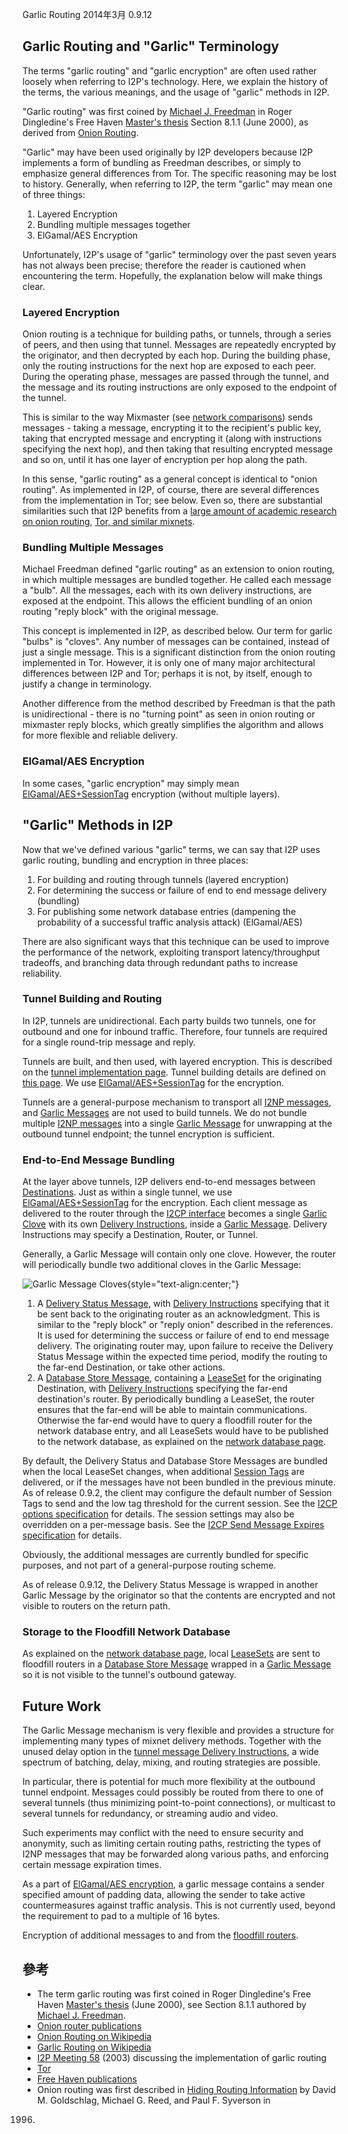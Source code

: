  Garlic Routing 2014年3月 0.9.12 

## Garlic Routing and \"Garlic\" Terminology

The terms \"garlic routing\" and \"garlic encryption\" are often used
rather loosely when referring to I2P\'s technology. Here, we explain the
history of the terms, the various meanings, and the usage of \"garlic\"
methods in I2P.

\"Garlic routing\" was first coined by [Michael J.
Freedman](http://www.cs.princeton.edu/~mfreed/) in Roger Dingledine\'s
Free Haven [Master\'s thesis](http://www.freehaven.net/papers.html)
Section 8.1.1 (June 2000), as derived from [Onion
Routing](http://www.onion-router.net/).

\"Garlic\" may have been used originally by I2P developers because I2P
implements a form of bundling as Freedman describes, or simply to
emphasize general differences from Tor. The specific reasoning may be
lost to history. Generally, when referring to I2P, the term \"garlic\"
may mean one of three things:

1. Layered Encryption
2. Bundling multiple messages together
3. ElGamal/AES Encryption

Unfortunately, I2P\'s usage of \"garlic\" terminology over the past
seven years has not always been precise; therefore the reader is
cautioned when encountering the term. Hopefully, the explanation below
will make things clear.

### Layered Encryption

Onion routing is a technique for building paths, or tunnels, through a
series of peers, and then using that tunnel. Messages are repeatedly
encrypted by the originator, and then decrypted by each hop. During the
building phase, only the routing instructions for the next hop are
exposed to each peer. During the operating phase, messages are passed
through the tunnel, and the message and its routing instructions are
only exposed to the endpoint of the tunnel.

This is similar to the way Mixmaster (see [network
comparisons]()) sends messages - taking a
message, encrypting it to the recipient\'s public key, taking that
encrypted message and encrypting it (along with instructions specifying
the next hop), and then taking that resulting encrypted message and so
on, until it has one layer of encryption per hop along the path.

In this sense, \"garlic routing\" as a general concept is identical to
\"onion routing\". As implemented in I2P, of course, there are several
differences from the implementation in Tor; see below. Even so, there
are substantial similarities such that I2P benefits from a [large amount
of academic research on onion
routing](http://www.onion-router.net/Publications.html), [Tor, and
similar mixnets](http://freehaven.net/anonbib/topic.html).

### Bundling Multiple Messages

Michael Freedman defined \"garlic routing\" as an extension to onion
routing, in which multiple messages are bundled together. He called each
message a \"bulb\". All the messages, each with its own delivery
instructions, are exposed at the endpoint. This allows the efficient
bundling of an onion routing \"reply block\" with the original message.

This concept is implemented in I2P, as described below. Our term for
garlic \"bulbs\" is \"cloves\". Any number of messages can be contained,
instead of just a single message. This is a significant distinction from
the onion routing implemented in Tor. However, it is only one of many
major architectural differences between I2P and Tor; perhaps it is not,
by itself, enough to justify a change in terminology.

Another difference from the method described by Freedman is that the
path is unidirectional - there is no \"turning point\" as seen in onion
routing or mixmaster reply blocks, which greatly simplifies the
algorithm and allows for more flexible and reliable delivery.

### ElGamal/AES Encryption

In some cases, \"garlic encryption\" may simply mean
[ElGamal/AES+SessionTag]() encryption
(without multiple layers).

## \"Garlic\" Methods in I2P

Now that we\'ve defined various \"garlic\" terms, we can say that I2P
uses garlic routing, bundling and encryption in three places:

1. For building and routing through tunnels (layered encryption)
2. For determining the success or failure of end to end message
 delivery (bundling)
3. For publishing some network database entries (dampening the
 probability of a successful traffic analysis attack) (ElGamal/AES)

There are also significant ways that this technique can be used to
improve the performance of the network, exploiting transport
latency/throughput tradeoffs, and branching data through redundant paths
to increase reliability.

### Tunnel Building and Routing

In I2P, tunnels are unidirectional. Each party builds two tunnels, one
for outbound and one for inbound traffic. Therefore, four tunnels are
required for a single round-trip message and reply.

Tunnels are built, and then used, with layered encryption. This is
described on the [tunnel implementation
page](). Tunnel building details are defined
on [this page](). We use
[ElGamal/AES+SessionTag]() for the
encryption.

Tunnels are a general-purpose mechanism to transport all [I2NP
messages](), and [Garlic
Messages](#msg_Garlic) are not used to build
tunnels. We do not bundle multiple [I2NP
messages]() into a single [Garlic
Message](#msg_Garlic) for unwrapping at the
outbound tunnel endpoint; the tunnel encryption is sufficient.

### End-to-End Message Bundling

At the layer above tunnels, I2P delivers end-to-end messages between
[Destinations](#struct_Destination).
Just as within a single tunnel, we use
[ElGamal/AES+SessionTag]() for the
encryption. Each client message as delivered to the router through the
[I2CP interface]() becomes a single [Garlic
Clove](#struct_GarlicClove) with its own
[Delivery
Instructions](#struct_GarlicCloveDeliveryInstructions),
inside a [Garlic Message](#msg_Garlic).
Delivery Instructions may specify a Destination, Router, or Tunnel.

Generally, a Garlic Message will contain only one clove. However, the
router will periodically bundle two additional cloves in the Garlic
Message:

![Garlic Message
Cloves](/_static/images/garliccloves.png "Garlic Message Cloves"){style="text-align:center;"}

1. A [Delivery Status
 Message](#msg_DeliveryStatus), with
 [Delivery
 Instructions](#struct_GarlicCloveDeliveryInstructions)
 specifying that it be sent back to the originating router as an
 acknowledgment. This is similar to the \"reply block\" or \"reply
 onion\" described in the references. It is used for determining the
 success or failure of end to end message delivery. The originating
 router may, upon failure to receive the Delivery Status Message
 within the expected time period, modify the routing to the far-end
 Destination, or take other actions.
2. A [Database Store
 Message](#msg_DatabaseStore), containing a
 [LeaseSet](#struct_LeaseSet) for
 the originating Destination, with [Delivery
 Instructions](#struct_GarlicCloveDeliveryInstructions)
 specifying the far-end destination\'s router. By periodically
 bundling a LeaseSet, the router ensures that the far-end will be
 able to maintain communications. Otherwise the far-end would have to
 query a floodfill router for the network database entry, and all
 LeaseSets would have to be published to the network database, as
 explained on the [network database page]().

By default, the Delivery Status and Database Store Messages are bundled
when the local LeaseSet changes, when additional [Session
Tags](#type_SessionTag) are delivered,
or if the messages have not been bundled in the previous minute. As of
release 0.9.2, the client may configure the default number of Session
Tags to send and the low tag threshold for the current session. See the
[I2CP options specification](#options) for
details. The session settings may also be overridden on a per-message
basis. See the [I2CP Send Message Expires
specification](#msg_SendMessageExpires) for
details.

Obviously, the additional messages are currently bundled for specific
purposes, and not part of a general-purpose routing scheme.

As of release 0.9.12, the Delivery Status Message is wrapped in another
Garlic Message by the originator so that the contents are encrypted and
not visible to routers on the return path.

### Storage to the Floodfill Network Database

As explained on the [network database
page](#delivery), local
[LeaseSets](#struct_LeaseSet) are sent
to floodfill routers in a [Database Store
Message](#msg_DatabaseStore) wrapped in a
[Garlic Message](#msg_Garlic) so it is not
visible to the tunnel\'s outbound gateway.

## Future Work

The Garlic Message mechanism is very flexible and provides a structure
for implementing many types of mixnet delivery methods. Together with
the unused delay option in the [tunnel message Delivery
Instructions](#struct_TunnelMessageDeliveryInstructions),
a wide spectrum of batching, delay, mixing, and routing strategies are
possible.

In particular, there is potential for much more flexibility at the
outbound tunnel endpoint. Messages could possibly be routed from there
to one of several tunnels (thus minimizing point-to-point connections),
or multicast to several tunnels for redundancy, or streaming audio and
video.

Such experiments may conflict with the need to ensure security and
anonymity, such as limiting certain routing paths, restricting the types
of I2NP messages that may be forwarded along various paths, and
enforcing certain message expiration times.

As a part of [ElGamal/AES encryption](), a
garlic message contains a sender specified amount of padding data,
allowing the sender to take active countermeasures against traffic
analysis. This is not currently used, beyond the requirement to pad to a
multiple of 16 bytes.

Encryption of additional messages to and from the [floodfill
routers](#delivery).

## 參考

- The term garlic routing was first coined in Roger Dingledine\'s Free
 Haven [Master\'s thesis](http://www.freehaven.net/papers.html) (June
 2000), see Section 8.1.1 authored by [Michael J.
 Freedman](http://www.cs.princeton.edu/~mfreed/).
- [Onion router
 publications](http://www.onion-router.net/Publications.html)
- [Onion Routing on
 Wikipedia](http://en.wikipedia.org/wiki/Onion_routing)
- [Garlic Routing on
 Wikipedia](http://en.wikipedia.org/wiki/Garlic_routing)
- [I2P Meeting 58]() (2003) discussing the
 implementation of garlic routing
- [Tor](https://www.torproject.org/)
- [Free Haven publications](http://freehaven.net/anonbib/topic.html)
- Onion routing was first described in [Hiding Routing
 Information](http://www.onion-router.net/Publications/IH-1996.pdf)
 by David M. Goldschlag, Michael G. Reed, and Paul F. Syverson in
 1996.


